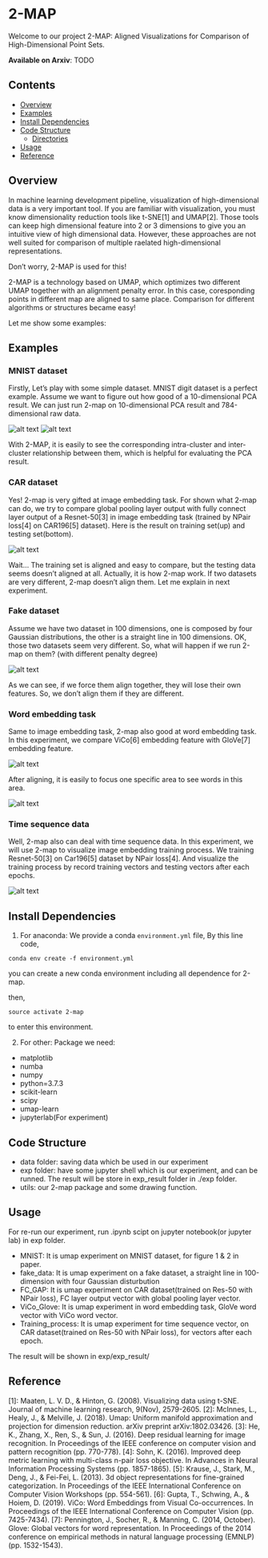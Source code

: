 # 2-MAP
Welcome to our project  2-MAP: Aligned Visualizations for Comparison of High-Dimensional Point Sets.

**Available on Arxiv**: TODO

## Contents
- [Overview](##overview)
- [Examples](##Examples)
- [Install Dependencies](##install-dependencies)
- [Code Structure](##code-structure)
    - [Directories](##directories)
- [Usage](##Usage)
- [Reference](##Reference)

## Overview
In machine learning development pipeline, visualization of high-dimensional data is a very important tool. If you are familiar with visualization, you must know dimensionality reduction tools like t-SNE[1] and UMAP[2]. Those tools can keep high dimensional feature into 2 or 3 dimensions to give you an intuitive view of high dimensional data. However, these approaches are not well suited for comparison of multiple raelated high-dimensional representations. 

Don’t worry, 2-MAP is used for this!

2-MAP is a technology based on UMAP, which optimizes two different UMAP together with an alignment penalty error. In this case, coresponding points in different map are aligned to same place. Comparison for different algorithms or structures became easy!

Let me show some examples:
## Examples
### MNIST dataset
Firstly, Let’s play with some simple dataset. MNIST digit dataset is a perfect example. Assume we want to figure out how good of a 10-dimensional PCA result. We can just run 2-map on 10-dimensional PCA result and 784-dimensional raw data. 

![alt text](https://raw.githubusercontent.com/GWUvision/2-MAP/master/img/MNIST_raw.jpg?token=AGEKS3FOVKJTF3E5OKRD2RS55Z66M)
![alt text](https://raw.githubusercontent.com/GWUvision/2-MAP/master/img/MNIST_pca.jpg?token=AGEKS3BBOXQGSYXQKRWDB7S55Z6XA)

With 2-MAP, it is easily to see the corresponding intra-cluster and inter-cluster relationship between them, which is helpful for evaluating the PCA result.

### CAR dataset
Yes! 2-map is very gifted at image embedding task. For shown what 2-map can do, we try to compare global pooling layer output with fully connect layer output of a Resnet-50[3] in image embedding task (trained by NPair loss[4] on CAR196[5] dataset). Here is the result on training set(up) and testing set(bottom). 

![alt text](https://raw.githubusercontent.com/GWUvision/2-MAP/master/img/FC_GP.png?token=AGEKS3AP3O3MG7PNR4K7XMK55Z7AS)

Wait… The training set is aligned and easy to compare, but the testing data seems doesn’t aligned at all.
Actually, it is how 2-map work. If two datasets are very different, 2-map doesn’t align them. Let me explain in next experiment.

### Fake dataset
Assume we have two dataset in 100 dimensions, one is composed by four Gaussian distributions, the other is a straight line in 100 dimensions. OK, those two datasets seem very different. So, what will happen if we run 2-map on them? (with different penalty degree)

![alt text](https://raw.githubusercontent.com/GWUvision/2-MAP/master/img/fake_data.png?token=AGEKS3CXLXZIJKKAGO3U3VS55Z7BW)

As we can see, if we force them align together, they will lose their own features. So, we don’t align them if they are different. 

### Word embedding task
Same to image embedding task, 2-map also good at word embedding task. In this experiment, we compare ViCo[6] embedding feature with GloVe[7] embedding feature.

![alt text](https://raw.githubusercontent.com/GWUvision/2-MAP/master/img/word.png?token=AGEKS3CHHOY7TAO5LKY2MMK55Z7CY)

After aligning, it is easily to focus one specific area to see words in this area.

![alt text](https://raw.githubusercontent.com/GWUvision/2-MAP/master/img/zoomin.jpg?token=AGEKS3BEPEL7JSXIBXMVBQK55Z7EM)

### Time sequence data
Well, 2-map also can deal with time sequence data. In this experiment, we will use 2-map to visualize image embedding training process. We training Resnet-50[3] on Car196[5] dataset by NPair loss[4]. And visualize the training process by record training vectors and testing vectors after each epochs. 

![alt text](https://raw.githubusercontent.com/GWUvision/2-MAP/master/img/time_sequnece.png?token=AGEKS3GHZWRYPXX5BNYHE7C55Z7FE)

## Install Dependencies
1. For anaconda:
We provide a conda `environment.yml` file,
By this line code,
```
conda env create -f environment.yml
```
you can create a new conda environment including all dependence for 2-map.

then,
```
source activate 2-map
```
to enter this environment.

2. For other:
Package we need: 
  - matplotlib
  - numba
  - numpy
  - python=3.7.3
  - scikit-learn
  - scipy
  - umap-learn
  - jupyterlab(For experiment)

## Code Structure
* data folder: saving data which be used in our experiment
* exp folder: have some jupyter shell which is our experiment, and can be runned. The result will be store in exp_result folder in ./exp folder.
* utils: our 2-map package and some drawing function.

## Usage

For re-run our experiment, run .ipynb scipt on jupyter notebook(or jupyter lab) in exp folder.

- MNIST: It is umap experiment on MNIST dataset, for figure 1 & 2 in paper.
- fake_data: It is umap experiment on a fake dataset, a straight line in 100-dimension with four Gaussian disturbution
- FC_GAP: It is umap experiment on CAR dataset(trained on Res-50 with NPair loss), FC layer output vector with global pooling layer vector.
- ViCo_Glove: It is umap experiment in word embedding task, GloVe word vector with ViCo word vector.
- Training_process: It is umap experiment for time sequence vector, on CAR dataset(trained on Res-50 with NPair loss), for vectors after each epoch. 

The result will be shown in exp/exp_result/

## Reference

[1]: Maaten, L. V. D., & Hinton, G. (2008). Visualizing data using t-SNE. Journal of machine learning research, 9(Nov), 2579-2605.
[2]: McInnes, L., Healy, J., & Melville, J. (2018). Umap: Uniform manifold approximation and projection for dimension reduction. arXiv preprint arXiv:1802.03426.
[3]: He, K., Zhang, X., Ren, S., & Sun, J. (2016). Deep residual learning for image recognition. In Proceedings of the IEEE conference on computer vision and pattern recognition (pp. 770-778).
[4]: Sohn, K. (2016). Improved deep metric learning with multi-class n-pair loss objective. In Advances in Neural Information Processing Systems (pp. 1857-1865).
[5]: Krause, J., Stark, M., Deng, J., & Fei-Fei, L. (2013). 3d object representations for fine-grained categorization. In Proceedings of the IEEE International Conference on Computer Vision Workshops (pp. 554-561).
[6]: Gupta, T., Schwing, A., & Hoiem, D. (2019). ViCo: Word Embeddings from Visual Co-occurrences. In Proceedings of the IEEE International Conference on Computer Vision (pp. 7425-7434).
[7]: Pennington, J., Socher, R., & Manning, C. (2014, October). Glove: Global vectors for word representation. In Proceedings of the 2014 conference on empirical methods in natural language processing (EMNLP) (pp. 1532-1543).
